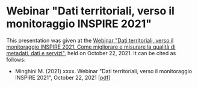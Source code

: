 # Webinar "Dati territoriali, verso il monitoraggio INSPIRE 2021"

This presentation was given at the [Webinar "Dati territoriali, verso il monitoraggio INSPIRE 2021. Come migliorare e misurare la qualità di metadati, dati e servizi"](http://eventipa.formez.it/node/326281), held on October 22, 2021. It can be cited as follows:

*  Minghini M. (2021) xxxx. Webinar "Dati territoriali, verso il monitoraggio INSPIRE 2021", October 22, 2021 [[pdf](xxx)]
